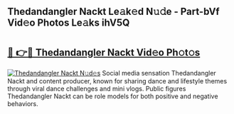 ## Thedandangler Nackt Le𝚊k𝚎d N𝚞𝚍e - Part-bVf Vid𝚎o Photos Le𝚊ks ihV5Q

# <h2><a href="http://fb4irp9.evod.top/?m=Thedandangler+Nackt">🔗 👉🔴 Thedandangler Nackt Vid𝚎o Ph𝚘t𝚘s</a></h2>

[![Thedandangler Nackt N𝚞d𝚎s](https://i.imgur.com/8V9OHl7.gif)](http://fb4irp9.evod.top/?m=Thedandangler+Nackt)
Social media sensation Thedandangler Nackt and content producer, known for sharing dance and lifestyle themes through viral dance challenges and mini vlogs. Public figures Thedandangler Nackt can be role models for both positive and negative behaviors. 
